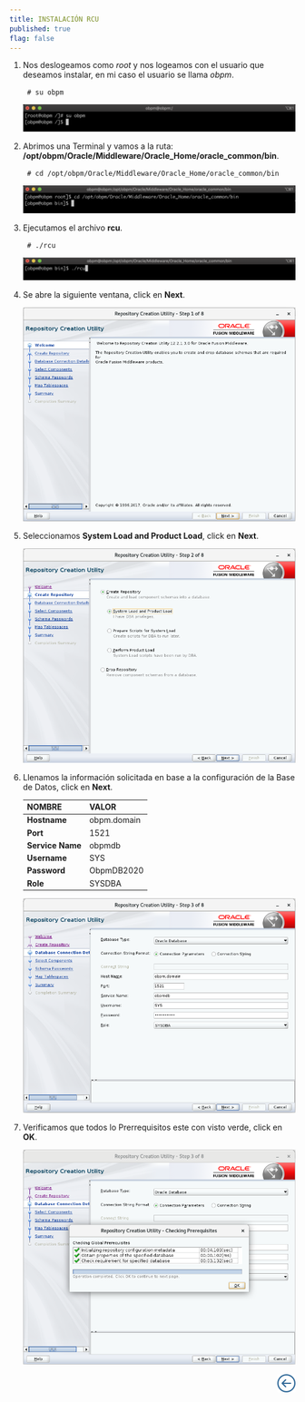 ```yaml
---
title: INSTALACIÓN RCU
published: true
flag: false 
---
```


1. Nos deslogeamos como *root* y nos logeamos con el usuario que deseamos instalar, en mi caso el usuario se llama *obpm*.

        # su obpm

    ![obpm_1](../assets/obpm/centos/rcu/rcu_1.png)

2. Abrimos una Terminal y vamos a la ruta: **/opt/obpm/Oracle/Middleware/Oracle_Home/oracle_common/bin**.

        # cd /opt/obpm/Oracle/Middleware/Oracle_Home/oracle_common/bin

    ![obpm_2](../assets/obpm/centos/rcu/rcu_2.png)

3. Ejecutamos el archivo **rcu**.

        # ./rcu

    ![obpm_3](../assets/obpm/centos/rcu/rcu_3.png)

4. Se abre la siguiente ventana, click en **Next**. 

    ![obpm_4](../assets/obpm/centos/rcu/rcu_4.png)

5. Seleccionamos **System Load and Product Load**, click en **Next**. 

    ![obpm_5](../assets/obpm/centos/rcu/rcu_5.png)

6. Llenamos la información solicitada en base a la configuración de la Base de Datos, click en **Next**.

    |  NOMBRE          |  VALOR      |
    | ---------------- | ----------- |
    | **Hostname**     | obpm.domain |
    | **Port**         | 1521        |
    | **Service Name** | obpmdb      |
    | **Username**     | SYS         |
    | **Password**     | ObpmDB2020  |
    | **Role**         | SYSDBA      |

    ![obpm_6](../assets/obpm/centos/rcu/rcu_6.png)

7. Verificamos que todos lo Prerrequisitos este con visto verde, click en **OK**.      

    ![obpm_7](../assets/obpm/centos/rcu/rcu_7.png)
<div align="right">
    <a href="obpm-centos-install">
        <img src="../assets/icons/boton-back.png" title="Instalación OBPM Centos"  />
    </a>
</div>